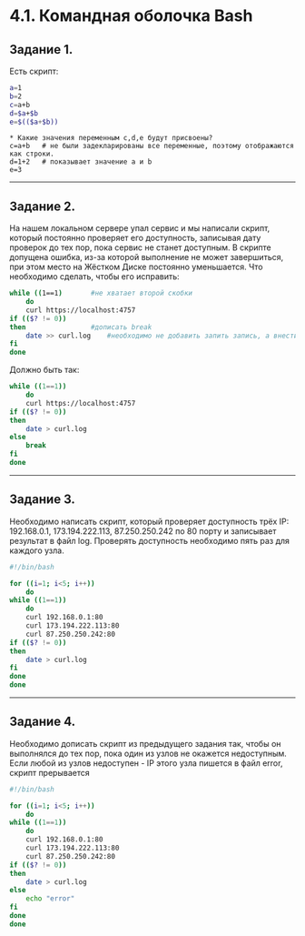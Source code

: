# 4.1. Командная оболочка Bash


## Задание 1. 
Есть скрипт:
```bash
a=1
b=2
c=a+b
d=$a+$b
e=$(($a+$b))
```
    * Какие значения переменным c,d,e будут присвоены?
    c=a+b 	# не были задекларированы все переменные, поэтому отображаются как строки.
    d=1+2 	# показывает значение a и b
    e=3	
---

## Задание 2. 
На нашем локальном сервере упал сервис и мы написали скрипт, который постоянно 
проверяет его доступность, записывая дату проверок до тех пор, пока сервис не станет 
доступным. В скрипте допущена ошибка, из-за которой выполнение не может завершиться, 
при этом место на Жёстком Диске постоянно уменьшается. Что необходимо сделать, чтобы 
его исправить:

```bash
while ((1==1)  		#не хватает второй скобки
    do
    curl https://localhost:4757
if (($? != 0))
then  			    #дописать break
    date >> curl.log    #необходимо не добавить запить запись, а внести новую
fi			
done
```

Должно быть так:

```bash
while ((1==1))
    do
    curl https://localhost:4757
if (($? != 0))
then  			
    date > curl.log
else
    break
fi			
done
```
---

## Задание 3. 
Необходимо написать скрипт, который проверяет доступность 
трёх IP: 192.168.0.1, 173.194.222.113, 87.250.250.242 по 80 порту и записывает 
результат в файл log. Проверять доступность необходимо пять раз для каждого узла.

```bash
#!/bin/bash

for ((i=1; i<5; i++))
    do 
while ((1==1))
    do
    curl 192.168.0.1:80
    curl 173.194.222.113:80 
    curl 87.250.250.242:80
if (($? != 0))
then
    date > curl.log
fi
done
done
```
---

## Задание 4. 
Необходимо дописать скрипт из предыдущего задания так, чтобы он выполнялся до тех пор, 
пока один из узлов не окажется недоступным. Если любой из узлов недоступен - IP этого узла 
пишется в файл error, скрипт прерывается

```bash
#!/bin/bash

for ((i=1; i<5; i++))
    do 
while ((1==1))
    do
    curl 192.168.0.1:80
    curl 173.194.222.113:80 
    curl 87.250.250.242:80
if (($? != 0))
then
    date > curl.log
else
    echo "error"
fi
done
done
```